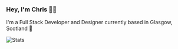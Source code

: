 ### Hey, I'm Chris 👋🏼

I'm a Full Stack Developer and Designer currently based in Glasgow, Scotland 🏴󠁧󠁢󠁳󠁣󠁴󠁿

![Stats](https://github-readme-stats.vercel.app/api?username=chrissy-dev&count_private=true)
